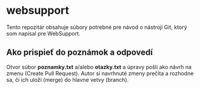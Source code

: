 # websupport

Tento repozitár obsahuje súbory potrebné pre návod o nástroji Git, ktorý som napísal pre WebSupport.

## Ako prispieť do poznámok a odpovedí

Otvor súbor **poznamky.txt** a/alebo **otazky.txt** a úpravy pošli ako návrh na zmenu (Create Pull Request). Autor si navrhnuté zmeny prečíta a rozhodne sa, či ich uloží (merge) do hlavne vetvy (branch).
